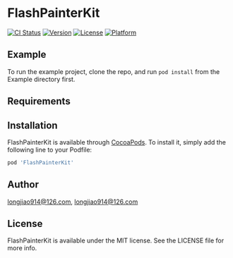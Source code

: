 # FlashPainterKit

[![CI Status](https://img.shields.io/travis/longjiao914@126.com/FlashPainterKit.svg?style=flat)](https://travis-ci.org/longjiao914@126.com/FlashPainterKit)
[![Version](https://img.shields.io/cocoapods/v/FlashPainterKit.svg?style=flat)](https://cocoapods.org/pods/FlashPainterKit)
[![License](https://img.shields.io/cocoapods/l/FlashPainterKit.svg?style=flat)](https://cocoapods.org/pods/FlashPainterKit)
[![Platform](https://img.shields.io/cocoapods/p/FlashPainterKit.svg?style=flat)](https://cocoapods.org/pods/FlashPainterKit)

## Example

To run the example project, clone the repo, and run `pod install` from the Example directory first.

## Requirements

## Installation

FlashPainterKit is available through [CocoaPods](https://cocoapods.org). To install
it, simply add the following line to your Podfile:

```ruby
pod 'FlashPainterKit'
```

## Author

longjiao914@126.com, longjiao914@126.com

## License

FlashPainterKit is available under the MIT license. See the LICENSE file for more info.
